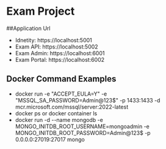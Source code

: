 # Exam Project

##Application Url
- Idnetity: https://localhost:5001
- Exam API: https://localhost:5002
- Exam Admin: https://localhost:6001
- Exam Portal: https://localhost:6002
## Docker Command Examples
- docker run -e "ACCEPT_EULA=Y" -e "MSSQL_SA_PASSWORD=Admin@123$" -p 1433:1433 -d mcr.microsoft.com/mssql/server:2022-latest
- docker ps or docker container ls
- docker run -d --name mongodb -e MONGO_INITDB_ROOT_USERNAME=mongoadmin -e MONGO_INITDB_ROOT_PASSWORD=Admin@123$ -p 0.0.0.0:27019:27017 mongo